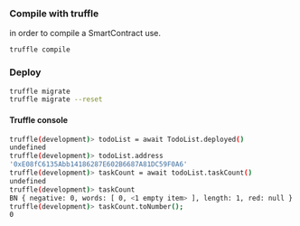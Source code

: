 ### Compile with truffle
in order to compile a SmartContract use.
```
truffle compile
```

### Deploy 
```sh
truffle migrate
truffle migrate --reset
```
#### Truffle console

```sh
truffle(development)> todoList = await TodoList.deployed()
undefined
truffle(development)> todoList.address
'0xE08fC6135Abb14186287E602B6687A81DC59F0A6'
truffle(development)> taskCount = await todoList.taskCount()
undefined
truffle(development)> taskCount
BN { negative: 0, words: [ 0, <1 empty item> ], length: 1, red: null }
truffle(development)> taskCount.toNumber();
0
```